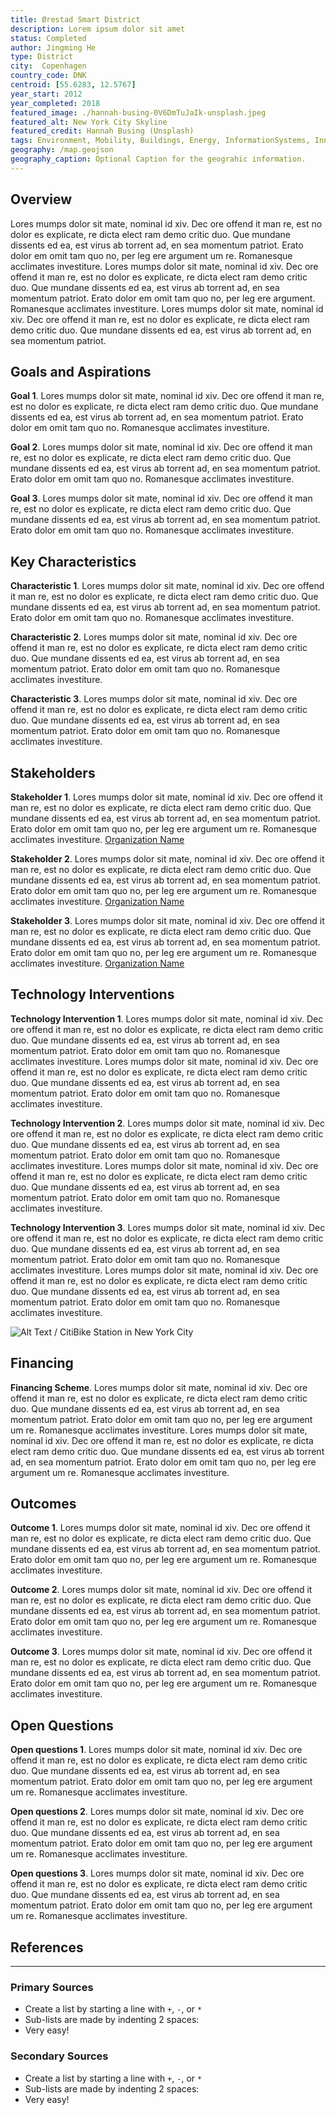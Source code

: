 ```yaml
---
title: Ørestad Smart District
description: Lorem ipsum dolor sit amet
status: Completed
author: Jingming He
type: District
city:  Copenhagen
country_code: DNK
centroid: [55.6283, 12.5767]
year_start: 2012
year_completed: 2018
featured_image: ./hannah-busing-0V6DmTuJaIk-unsplash.jpeg
featured_alt: New York City Skyline
featured_credit: Hannah Busing (Unsplash)
tags: Environment, Mobility, Buildings, Energy, InformationSystems, InnovationSystems
geography: /map.geojson
geography_caption: Optional Caption for the geograhic information.
---
```

<!--
Allowed values:

type: district, plan

tags: Environment, Mobility, Buildings, Energy, InformationSystems, HealthEducation, InnovationSystems, CivicTech, CivicInnovation, Food

-->


## Overview

<!-- About 100 to 150 word summary of the case study. -->

Lores mumps dolor sit mate, nominal id xiv. Dec ore offend it man re, est no dolor es explicate, re dicta elect ram demo critic duo. Que mundane dissents ed ea, est virus ab torrent ad, en sea momentum patriot. Erato dolor em omit tam quo no, per leg ere argument um re. Romanesque acclimates investiture. Lores mumps dolor sit mate, nominal id xiv. Dec ore offend it man re, est no dolor es explicate, re dicta elect ram demo critic duo. Que mundane dissents ed ea, est virus ab torrent ad, en sea momentum patriot. Erato dolor em omit tam quo no, per leg ere argument. Romanesque acclimates investiture. Lores mumps dolor sit mate, nominal id xiv. Dec ore offend it man re, est no dolor es explicate, re dicta elect ram demo critic duo. Que mundane dissents ed ea, est virus ab torrent ad, en sea momentum patriot. 


## Goals and Aspirations

<!-- What is the project trying to achieve? Identify 3-5 high-level goals that define the entire project.Replace the placeholder title with a succinct name for the goal. -->

**Goal 1**.  Lores mumps dolor sit mate, nominal id xiv. Dec ore offend it man re, est no dolor es explicate, re dicta elect ram demo critic duo. Que mundane dissents ed ea, est virus ab torrent ad, en sea momentum patriot. Erato dolor em omit tam quo no. Romanesque acclimates investiture. 

**Goal 2**. Lores mumps dolor sit mate, nominal id xiv. Dec ore offend it man re, est no dolor es explicate, re dicta elect ram demo critic duo. Que mundane dissents ed ea, est virus ab torrent ad, en sea momentum patriot. Erato dolor em omit tam quo no. Romanesque acclimates investiture.

**Goal 3**.  Lores mumps dolor sit mate, nominal id xiv. Dec ore offend it man re, est no dolor es explicate, re dicta elect ram demo critic duo. Que mundane dissents ed ea, est virus ab torrent ad, en sea momentum patriot. Erato dolor em omit tam quo no. Romanesque acclimates investiture.


## Key Characteristics

<!--  How is the project organized into specific activities that advance these goals? For plans: How does the plan address each of the three activities in digital master plans (development, engagement, implementation). For districts: How does the district employ 3-5 of the key characteristics of innovation hubs?
-->

**Characteristic 1**.  Lores mumps dolor sit mate, nominal id xiv. Dec ore offend it man re, est no dolor es explicate, re dicta elect ram demo critic duo. Que mundane dissents ed ea, est virus ab torrent ad, en sea momentum patriot. Erato dolor em omit tam quo no. Romanesque acclimates investiture.

**Characteristic 2**.  Lores mumps dolor sit mate, nominal id xiv. Dec ore offend it man re, est no dolor es explicate, re dicta elect ram demo critic duo. Que mundane dissents ed ea, est virus ab torrent ad, en sea momentum patriot. Erato dolor em omit tam quo no. Romanesque acclimates investiture.

**Characteristic 3**.  Lores mumps dolor sit mate, nominal id xiv. Dec ore offend it man re, est no dolor es explicate, re dicta elect ram demo critic duo. Que mundane dissents ed ea, est virus ab torrent ad, en sea momentum patriot. Erato dolor em omit tam quo no. Romanesque acclimates investiture.


## Stakeholders
<!--  Who initiated the project? Who is leading the project forward? Who else has a say in how it unfolds? Who is directly affected but marginalized? Identify 3-5 key stakeholder organizations or groups. Identify 3-5 key individuals. These are people who are associated with the project as leaders, supporters, critics, or regulators. They are likely to be members of the stakeholder groups identified above. These are people you should try to contact for one or more interviews.-->

**Stakeholder 1**.  Lores mumps dolor sit mate, nominal id xiv. Dec ore offend it man re, est no dolor es explicate, re dicta elect ram demo critic duo. Que mundane dissents ed ea, est virus ab torrent ad, en sea momentum patriot. Erato dolor em omit tam quo no, per leg ere argument um re. Romanesque acclimates investiture. [Organization Name](https://www.markdownguide.org/basic-syntax/)

**Stakeholder 2**.  Lores mumps dolor sit mate, nominal id xiv. Dec ore offend it man re, est no dolor es explicate, re dicta elect ram demo critic duo. Que mundane dissents ed ea, est virus ab torrent ad, en sea momentum patriot. Erato dolor em omit tam quo no, per leg ere argument um re. Romanesque acclimates investiture. [Organization Name](https://www.markdownguide.org/basic-syntax/)

**Stakeholder 3**.  Lores mumps dolor sit mate, nominal id xiv. Dec ore offend it man re, est no dolor es explicate, re dicta elect ram demo critic duo. Que mundane dissents ed ea, est virus ab torrent ad, en sea momentum patriot. Erato dolor em omit tam quo no, per leg ere argument um re. Romanesque acclimates investiture. [Organization Name](https://www.markdownguide.org/basic-syntax/)


## Technology Interventions
<!--  What specific technology-enabled interventions does the project propose? Identify 3-5 technology interventions. Describe use cases, value proposition, solution architecture, data created or consumed, key platforms and standards, business models, regulatory issues, etc. Separate into more than 1 paragraph as needed. This is a good place to insert additional images, be sure to include captions identifying the source and make sure to not use copyrighted images. -->

**Technology Intervention 1**. Lores mumps dolor sit mate, nominal id xiv. Dec ore offend it man re, est no dolor es explicate, re dicta elect ram demo critic duo. Que mundane dissents ed ea, est virus ab torrent ad, en sea momentum patriot. Erato dolor em omit tam quo no. Romanesque acclimates investiture. Lores mumps dolor sit mate, nominal id xiv. Dec ore offend it man re, est no dolor es explicate, re dicta elect ram demo critic duo. Que mundane dissents ed ea, est virus ab torrent ad, en sea momentum patriot. Erato dolor em omit tam quo no. Romanesque acclimates investiture.

**Technology Intervention 2**.  Lores mumps dolor sit mate, nominal id xiv. Dec ore offend it man re, est no dolor es explicate, re dicta elect ram demo critic duo. Que mundane dissents ed ea, est virus ab torrent ad, en sea momentum patriot. Erato dolor em omit tam quo no. Romanesque acclimates investiture. Lores mumps dolor sit mate, nominal id xiv. Dec ore offend it man re, est no dolor es explicate, re dicta elect ram demo critic duo. Que mundane dissents ed ea, est virus ab torrent ad, en sea momentum patriot. Erato dolor em omit tam quo no. Romanesque acclimates investiture.

**Technology Intervention 3**.  Lores mumps dolor sit mate, nominal id xiv. Dec ore offend it man re, est no dolor es explicate, re dicta elect ram demo critic duo. Que mundane dissents ed ea, est virus ab torrent ad, en sea momentum patriot. Erato dolor em omit tam quo no. Romanesque acclimates investiture. Lores mumps dolor sit mate, nominal id xiv. Dec ore offend it man re, est no dolor es explicate, re dicta elect ram demo critic duo. Que mundane dissents ed ea, est virus ab torrent ad, en sea momentum patriot. Erato dolor em omit tam quo no. Romanesque acclimates investiture.

![Alt Text / CitiBike Station in New York City](./daniel-adams-URK0rZTiOHc-unsplash.jpeg "Daniel Adams (Unsplash)")



## Financing
<!--  How are the technology interventions identified to be financed? How does this fit into financing of the larger project? Identify at least one financing mechanism that is being used. -->

**Financing Scheme**. Lores mumps dolor sit mate, nominal id xiv. Dec ore offend it man re, est no dolor es explicate, re dicta elect ram demo critic duo. Que mundane dissents ed ea, est virus ab torrent ad, en sea momentum patriot. Erato dolor em omit tam quo no, per leg ere argument um re. Romanesque acclimates investiture. Lores mumps dolor sit mate, nominal id xiv. Dec ore offend it man re, est no dolor es explicate, re dicta elect ram demo critic duo. Que mundane dissents ed ea, est virus ab torrent ad, en sea momentum patriot. Erato dolor em omit tam quo no, per leg ere argument um re. Romanesque acclimates investiture.


## Outcomes
<!-- What results has the project produced to date? What outcomes and impacts are anticipated? Identify 3-5 (anticipated) outcomes. What will/has the project achieved? Thes should not be the same or repeated from elsewhere. Use this space to emphasize something different. -->

**Outcome 1**.  Lores mumps dolor sit mate, nominal id xiv. Dec ore offend it man re, est no dolor es explicate, re dicta elect ram demo critic duo. Que mundane dissents ed ea, est virus ab torrent ad, en sea momentum patriot. Erato dolor em omit tam quo no, per leg ere argument um re. Romanesque acclimates investiture.

**Outcome 2**.  Lores mumps dolor sit mate, nominal id xiv. Dec ore offend it man re, est no dolor es explicate, re dicta elect ram demo critic duo. Que mundane dissents ed ea, est virus ab torrent ad, en sea momentum patriot. Erato dolor em omit tam quo no, per leg ere argument um re. Romanesque acclimates investiture.

**Outcome 3**.  Lores mumps dolor sit mate, nominal id xiv. Dec ore offend it man re, est no dolor es explicate, re dicta elect ram demo critic duo. Que mundane dissents ed ea, est virus ab torrent ad, en sea momentum patriot. Erato dolor em omit tam quo no, per leg ere argument um re. Romanesque acclimates investiture.

## Open Questions
<!-- What is uncertain, unclear, or still unresolved about this project? Identify 1-3 open question(s). -->

**Open questions 1**.  Lores mumps dolor sit mate, nominal id xiv. Dec ore offend it man re, est no dolor es explicate, re dicta elect ram demo critic duo. Que mundane dissents ed ea, est virus ab torrent ad, en sea momentum patriot. Erato dolor em omit tam quo no, per leg ere argument um re. Romanesque acclimates investiture.

**Open questions 2**.  Lores mumps dolor sit mate, nominal id xiv. Dec ore offend it man re, est no dolor es explicate, re dicta elect ram demo critic duo. Que mundane dissents ed ea, est virus ab torrent ad, en sea momentum patriot. Erato dolor em omit tam quo no, per leg ere argument um re. Romanesque acclimates investiture.

**Open questions 3**.  Lores mumps dolor sit mate, nominal id xiv. Dec ore offend it man re, est no dolor es explicate, re dicta elect ram demo critic duo. Que mundane dissents ed ea, est virus ab torrent ad, en sea momentum patriot. Erato dolor em omit tam quo no, per leg ere argument um re. Romanesque acclimates investiture.

## References

---

### Primary Sources

<!-- 3-5 project plans, audits, reports, etc. -->

- Create a list by starting a line with `+`, `-`, or `*`
- Sub-lists are made by indenting 2 spaces:
- Very easy!

### Secondary Sources

<!-- 5-7 secondary source documents: news reports, blog posts, etc.. -->

- Create a list by starting a line with `+`, `-`, or `*`
- Sub-lists are made by indenting 2 spaces:
- Very easy!
